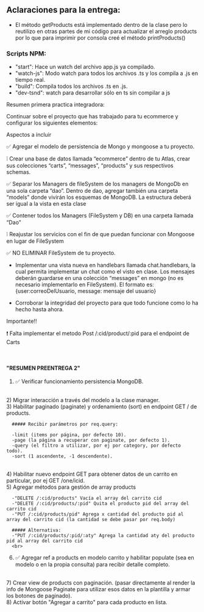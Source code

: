 ## Aclaraciones para la entrega:
  - El método getProducts está implementado dentro de la clase pero lo reutilizo en otras partes de mi código para actualizar el arreglo products por lo que para imprimir por consola creé el método printProducts()


### Scripts NPM:
  - "start": Hace un watch del archivo app.js ya compilado.
  - "watch-js": Modo watch para todos los archivos .ts y los compila a .js en tiempo real.
  - "build": Compila todos los archivos .ts en .js.
  - "dev-tsnd": watch para desarrollar sólo en ts sin compilar a js


Resumen primera practica integradora:

Continuar sobre el proyecto que has trabajado para tu ecommerce y configurar los siguientes elementos:

Aspectos a incluir

  ✅ Agregar el modelo de persistencia de Mongo y mongoose a tu proyecto.

  ❕ Crear una base de datos llamada “ecommerce” dentro de tu Atlas, crear sus colecciones “carts”, “messages”, “products” y sus respectivos schemas.
  
  ✅ Separar los Managers de fileSystem de los managers de MongoDb en una sola carpeta “dao”. Dentro de dao, agregar también una carpeta “models” donde vivirán los esquemas de MongoDB. La estructura deberá ser igual a la vista en esta clase

  ✅ Contener todos los Managers (FileSystem y DB) en una carpeta llamada “Dao”

  ❕ Reajustar los servicios con el fin de que puedan funcionar con Mongoose en lugar de FileSystem

  ✅ NO ELIMINAR FileSystem de tu proyecto.

  - Implementar una vista nueva en handlebars llamada chat.handlebars, la cual permita implementar un chat como el visto en clase. Los mensajes deberán guardarse en una colección “messages” en mongo (no es necesario implementarlo en FileSystem). El formato es:  {user:correoDelUsuario, message: mensaje del usuario}

  - Corroborar la integridad del proyecto para que todo funcione como lo ha hecho hasta ahora.

Importante!!

❗ Falta implementar el metodo Post /:cid/product/:pid para el endpoint de Carts

<br>

#### "RESUMEN PREENTREGA 2"

  1) ✅ Verificar funcionamiento persistencia MongoDB.
  <br>
  2) Migrar interacción a través del modelo a la clase manager.
  <br>
  3) Habilitar paginado (paginate) y ordenamiento (sort) en endpoint GET / de products.

      ##### Recibir parámetros por req.query:

      -limit (items por página, por defecto 10).
      -page (la página a recuperar con paginate, por defecto 1).
      -query (el filtro a utilizar, por ej por category, por defecto todo). 
      -sort (1 ascendente, -1 descendente).
  <br>
  4) Habilitar nuevo endpoint GET para obtener datos de un carrito en particular, por ej GET /one/icid.
  <br>
  5) Agregar métodos para gestión de array products

      -"DELETE /:cid/products" Vacía el array del carrito cid
      -"DELETE /:cid/products/:pid" Quita el producto pid del array del carrito cid
      -"PUT /:cid/products/pid" Agrega x cantidad del producto pid al array del carrito cid (la cantidad se debe pasar por req.body)
  
      ##### Alternativa:
      -"PUT /:cid/products/:pid/:aty" Agrega la cantidad aty del producto pid al array del carrito cid
      <br>
  6) ✅ Agregar ref a products en modelo carrito y habilitar populate (sea en modelo o en la propia consulta) para recibir detalle completo.
  <br>
  7) Crear view de products con paginación. (pasar directamente al render la info de Mongoose Paginate para utilizar esos datos en la plantilla y armar los botones de paginado).
  <br>
  8) Activar botón "Agregar a carrito" para cada producto en lista.